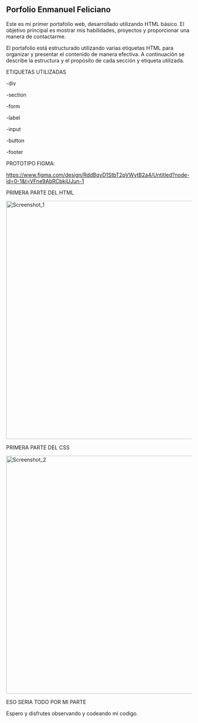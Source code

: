 ## Porfolio Enmanuel Feliciano
Este es mi primer portafolio web, desarrollado utilizando HTML básico. El objetivo principal es mostrar mis habilidades, proyectos y proporcionar una manera de contactarme.

El portafolio está estructurado utilizando varias etiquetas HTML para organizar y presentar el contenido de manera efectiva. A continuación se describe la estructura y el propósito de cada sección y etiqueta utilizada.

ETIQUETAS UTILIZADAS

-div

-section

-form

-label

-input

-button

-footer

PROTOTIPO FIGMA: 

https://www.figma.com/design/RddBqyD1StbT2pVWytB2a4/Untitled?node-id=0-1&t=VFne9AbRCbkjUJun-1

PRIMERA PARTE DEL HTML

<img width="646" alt="Screenshot_1" src="https://github.com/EnmanuelFL/porfolio2/assets/173906610/10026f6a-03df-45a4-b17a-df6772e107b1">

PRIMERA PARTE DEL CSS

<img width="645" alt="Screenshot_2" src="https://github.com/EnmanuelFL/porfolio2/assets/173906610/7da44cd1-a4d6-452c-8ee9-a52b02c0e8b8">

ESO SERIA TODO POR MI PARTE

Espero y disfrutes observando y codeando mi codigo.
